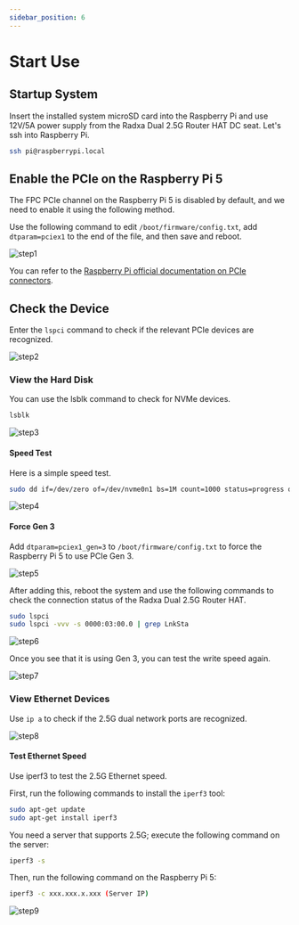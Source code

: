 ```yaml
---
sidebar_position: 6
---
```


# Start Use

## Startup System

Insert the installed system microSD card into the Raspberry Pi and use 12V/5A power supply from the Radxa Dual 2.5G Router HAT DC seat. Let's ssh into Raspberry Pi.

```bash
ssh pi@raspberrypi.local
```

## Enable the PCIe on the Raspberry Pi 5

The FPC PCIe channel on the Raspberry Pi 5 is disabled by default, and we need to enable it using the following method.

Use the following command to edit `/boot/firmware/config.txt`, add `dtparam=pciex1` to the end of the file, and then save and reboot.

![step1](/img/accessories/dual-2.5-route-hat/rpi-using-1.webp)

You can refer to the [Raspberry Pi official documentation on PCIe connectors](https://www.raspberrypi.com/documentation/computers/raspberry-pi.html#raspberry-pi-connector-for-pcie).

## Check the Device

Enter the `lspci` command to check if the relevant PCIe devices are recognized.

![step2](/img/accessories/dual-2.5-route-hat/rpi-using-2.webp)

### View the Hard Disk

You can use the lsblk command to check for NVMe devices.

```bash
lsblk
```

![step3](/img/accessories/dual-2.5-route-hat/rpi-using-3.webp)

#### Speed Test

Here is a simple speed test.

```bash
sudo dd if=/dev/zero of=/dev/nvme0n1 bs=1M count=1000 status=progress oflag=direct
```

![step4](/img/accessories/dual-2.5-route-hat/rpi-using-4.webp)

#### Force Gen 3

Add `dtparam=pciex1_gen=3` to `/boot/firmware/config.txt` to force the Raspberry Pi 5 to use PCIe Gen 3.

![step5](/img/accessories/dual-2.5-route-hat/rpi-using-5.webp)

After adding this, reboot the system and use the following commands to check the connection status of the Radxa Dual 2.5G Router HAT.

```bash
sudo lspci
sudo lspci -vvv -s 0000:03:00.0 | grep LnkSta
```

![step6](/img/accessories/dual-2.5-route-hat/rpi-using-6.webp)

Once you see that it is using Gen 3, you can test the write speed again.

![step7](/img/accessories/dual-2.5-route-hat/rpi-using-7.webp)

### View Ethernet Devices

Use `ip a` to check if the 2.5G dual network ports are recognized.

![step8](/img/accessories/dual-2.5-route-hat/rpi-using-8.webp)

#### Test Ethernet Speed

Use iperf3 to test the 2.5G Ethernet speed.

First, run the following commands to install the `iperf3` tool:

```bash
sudo apt-get update
sudo apt-get install iperf3
```

You need a server that supports 2.5G; execute the following command on the server:

```bash
iperf3 -s
```

Then, run the following command on the Raspberry Pi 5:

```bash
iperf3 -c xxx.xxx.x.xxx (Server IP)
```

![step9](/img/accessories/dual-2.5-route-hat/rpi-using-9.webp)
